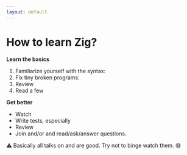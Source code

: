 ```yaml
---
layout: default
---
```

# How to learn Zig?

<Transform scale="1">

**Learn the basics**

1. Familiarize yourself with the syntax: <Anchor href="https://ziglearn.org/" text="ziglearn" />
1. Fix tiny broken programs: <Anchor href="https://github.com/ratfactor/ziglings" text="ratfactor/ziglings" />
1. Review <Anchor href="https://ziglang.org/learn/overview/" text="the main features of the language" />
1. Read a few <Anchor href="https://ziglang.org/documentation/master/std/" text="funtions of the standard library" />

**Get better**

- Watch <Anchor href="https://youtu.be/NQgju_2mX-8" text="Reading Zig's Standard Library" />
- Write tests, especially <Anchor href="https://www.lagerdata.com/articles/testing-memory-allocation-failures-with-zig" text="allocation failures usin std.testing.FailingAllocator" />
- Review <Anchor 
  href="https://zig.news/toxi/typepointer-cheatsheet-3ne2" 
  text="Type/pointer cheatsheet" 
  alt="article Type/pointer cheatsheet by Karsten Schmidt on zig.news" />
- Join <Anchor href="https://www.reddit.com/r/Zig/" text="r/Zig" /> and/or <Anchor href="https://github.com/ziglang/zig/wiki/Community" text="other communities"/> and read/ask/answer questions.

<p>
⚠️ Basically all talks on <Anchor href="https://www.youtube.com/@ZigSHOWTIME" text="Zig SHOWTIME" /> and <Anchor href="https://www.youtube.com/@zigmeetups6619" text="Zig Meetups" /> are good.
Try not to binge watch them. 😅
</p>

</Transform>

<!--
You learn Zig like you learn any other language: by writing it and reading the code of good libraries.

All talks are good. It's not like you are watching the nth intro tutorial on a new JS framework.
-->
